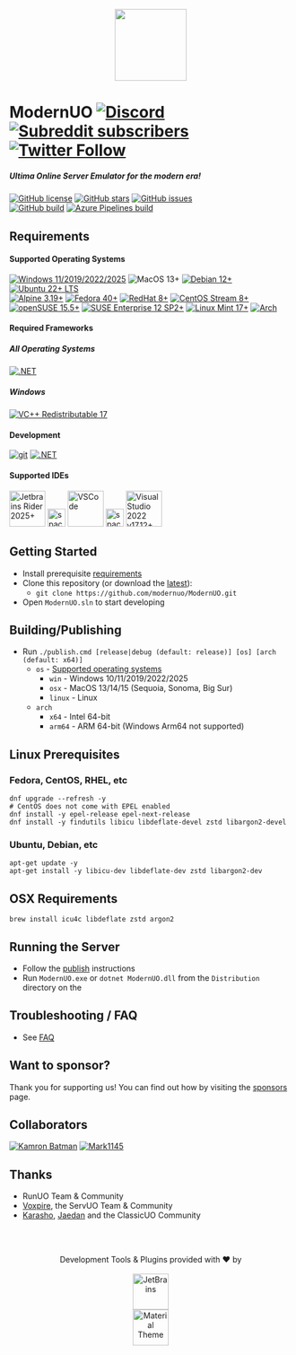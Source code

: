 <p align="center">
  <img src="https://user-images.githubusercontent.com/3953314/92417551-a00d7600-f117-11ea-9c28-bb03bbdb1954.png" width=128px />
</p>

ModernUO [![Discord](https://img.shields.io/discord/751317910504603701?logo=discord&style=social)](https://muo.gg/discord) [![Subreddit subscribers](https://img.shields.io/reddit/subreddit-subscribers/modernuo?style=social&label=/r/modernuo)](https://muo.gg/reddit/) [![Twitter Follow](https://img.shields.io/twitter/follow/modernuo?label=@modernuo&style=social)](https://muo.gg/twitter)
=====

##### Ultima Online Server Emulator for the modern era!
[![GitHub license](https://img.shields.io/github/license/modernuo/ModernUO?color=blue)](https://github.com/modernuo/ModernUO/blob/master/LICENSE)
[![GitHub stars](https://img.shields.io/github/stars/modernuo/ModernUO?logo=github&style=flat)](https://github.com/modernuo/ModernUO/stargazers)
[![GitHub issues](https://img.shields.io/github/issues/modernuo/ModernUO?logo=github)](https://github.com/modernuo/ModernUO/issues)
<br/>
[![GitHub build](https://img.shields.io/github/actions/workflow/status/modernuo/ModernUO/build-test.yml?branch=main&logo=github)](https://github.com/modernuo/ModernUO/actions)
[![Azure Pipelines build](https://dev.azure.com/modernuo/modernuo/_apis/build/status/Build?branchName=main)](https://dev.azure.com/modernuo/modernuo/_build/latest?definitionId=1&branchName=main)

## Requirements
#### Supported Operating Systems
[![Windows 11/2019/2022/2025](https://img.shields.io/badge/-server%202025-3c78d5?labelColor=222222&logo=data:image/svg%2bxml;base64,PHN2ZyB4bWxucz0iaHR0cDovL3d3dy53My5vcmcvMjAwMC9zdmciIHJvbGU9ImltZyIgdmlld0JveD0iMCAwIDI0IDI0Ij48dGl0bGU+V2luZG93czwvdGl0bGU+PHBhdGggZD0iTTAsMEgxMS4zNzdWMTEuMzcySDBaTTEyLjYyMywwSDI0VjExLjM3MkgxMi42MjNaTTAsMTIuNjIzSDExLjM3N1YyNEgwWm0xMi42MjMsMEgyNFYyNEgxMi42MjMiIGZpbGw9IiMzYzc4ZDUiLz48L3N2Zz4=)](https://www.microsoft.com/en-US/evalcenter/evaluate-windows-server-2022)
![MacOS 13+](https://img.shields.io/badge/-sequoia-222222?logo=apple&logoColor=white&labelColor=222222)
[![Debian 12+](https://img.shields.io/badge/-bookworm-A81D33?logo=debian&logoColor=A81D33&labelColor=222222)](https://www.debian.org/distrib/)
[![Ubuntu 22+ LTS](https://img.shields.io/badge/-22LTS-E95420?logo=ubuntu&logoColor=E95420&labelColor=222222)](https://ubuntu.com/download/server)
<br/>
[![Alpine 3.19+](https://img.shields.io/badge/-3.21-0D597F?logo=alpinelinux&logoColor=0D597F&labelColor=222222)](https://alpinelinux.org/downloads/)
[![Fedora 40+](https://img.shields.io/badge/-40-51a2da?logo=fedora&logoColor=51a2da&labelColor=222222)](https://getfedora.org/en/server/download/)
[![RedHat 8+](https://img.shields.io/badge/-8-BE0000?logo=redhat&logoColor=BE0000&labelColor=222222)](https://access.redhat.com/downloads)
[![CentOS Stream 8+](https://img.shields.io/badge/-stream_8-262577?logo=centos&logoColor=white&labelColor=222222)](https://www.centos.org/download/)
[![openSUSE 15.5+](https://img.shields.io/badge/-15.5-73BA25?logo=openSUSE&logoColor=73BA25&labelColor=222222)](https://get.opensuse.org/)
[![SUSE Enterprise 12 SP2+](https://img.shields.io/badge/-12%20SP2-0C322C?logo=suse&logoColor=30BA78&labelColor=222222)](https://www.suse.com/download/sles/)
[![Linux Mint 17+](https://img.shields.io/badge/-20-87CF3E?logo=linux%20mint&logoColor=87CF3E&labelColor=222222)](https://linuxmint.com/download.php)
[![Arch](https://img.shields.io/badge/-Arch-1793D1?logo=archlinux&logoColor=1793D1&labelColor=222222)](https://archlinux.org/download/)

#### Required Frameworks
##### All Operating Systems
[![.NET](https://img.shields.io/badge/-9.0.0-5C2D91?logo=.NET&logoColor=white&labelColor=222222)](https://dotnet.microsoft.com/download/dotnet/9.0)

##### Windows
[![VC++ Redistributable 17](https://img.shields.io/badge/-Redist%2017-00599C?logo=cplusplus&logoColor=white&labelColor=222222)](https://learn.microsoft.com/en-us/cpp/windows/latest-supported-vc-redist?view=msvc-170#visual-studio-2015-2017-2019-and-2022)

#### Development
[![git](https://img.shields.io/badge/-git-F05032?logo=git&logoColor=F05032&labelColor=222222)](https://git-scm.com/downloads)
[![.NET](https://img.shields.io/badge/-%209.0.303%20SDK-5C2D91?logo=.NET&logoColor=white&labelColor=222222)](https://dotnet.microsoft.com/download/dotnet/9.0)

#### Supported IDEs
<p align="left">
  <a href="https://www.jetbrains.com/rider/download"><img height="64" title="Jetbrains Rider 2025+" alt="Jetbrains Rider 2025+" src="https://github.com/user-attachments/assets/456dc87e-a7e7-467b-81b6-ba9c8e227f86"></a>
  <img alt="space" width="32" src="https://user-images.githubusercontent.com/3953314/200151935-3c1521ec-16cb-487b-85a2-7454d347c585.png">
  <a href="https://code.visualstudio.com/download"><img height="64" title="VSCode" alt="VSCode" src="https://user-images.githubusercontent.com/3953314/200161017-7697171f-8f13-4829-95d0-8a25b59ee4c9.png"></a>
  <img alt="space" width="32" src="https://user-images.githubusercontent.com/3953314/200151935-3c1521ec-16cb-487b-85a2-7454d347c585.png">
  <a href="https://visualstudio.microsoft.com/vs/community/"><img height="64" title="Visual Studio 2022 v17.12+" alt="Visual Studio 2022 v17.12+" src="https://user-images.githubusercontent.com/3953314/133473556-35fd48b4-6460-49b1-b7c5-b4a8c529cc04.png"></a>
</p>

## Getting Started
- Install prerequisite [requirements](https://github.com/modernuo/ModernUO#requirements)
- Clone this repository (or download the [latest](https://github.com/modernuo/ModernUO/archive/refs/heads/main.zip)):
  - `git clone https://github.com/modernuo/ModernUO.git`
- Open `ModernUO.sln` to start developing

## Building/Publishing
- Run `./publish.cmd [release|debug (default: release)] [os] [arch (default: x64)]`
  - `os` - [Supported operating systems](https://github.com/dotnet/core/blob/main/release-notes/9.0/supported-os.md)
    - `win` - Windows 10/11/2019/2022/2025
    - `osx` - MacOS 13/14/15 (Sequoia, Sonoma, Big Sur)
    - `linux` - Linux
  - `arch`
    - `x64` - Intel 64-bit
    - `arm64` - ARM 64-bit (Windows Arm64 not supported)

## Linux Prerequisites
### Fedora, CentOS, RHEL, etc
```shell
dnf upgrade --refresh -y
# CentOS does not come with EPEL enabled
dnf install -y epel-release epel-next-release
dnf install -y findutils libicu libdeflate-devel zstd libargon2-devel
```

### Ubuntu, Debian, etc
```shell
apt-get update -y
apt-get install -y libicu-dev libdeflate-dev zstd libargon2-dev
```

## OSX Requirements
```shell
brew install icu4c libdeflate zstd argon2
```

## Running the Server
- Follow the [publish](https://github.com/modernuo/ModernUO#publishing-builds) instructions
- Run `ModernUO.exe` or `dotnet ModernUO.dll` from the `Distribution` directory on the

## Troubleshooting / FAQ
- See [FAQ](./FAQ.md)

## Want to sponsor?
Thank you for supporting us! You can find out how by visiting the [sponsors](./SPONSORS.md) page.

## Collaborators
[![Kamron Batman](https://images.weserv.nl/?url=avatars.githubusercontent.com/u/3953314&h=64&w=64&fit=cover&mask=circle&maxage=1d)](https://github.com/kamronbatman)
[![Mark1145](https://images.weserv.nl/?url=avatars.githubusercontent.com/u/15312181&h=64&w=64&fit=cover&mask=circle&maxage=1d)](https://github.com/mark1145)

## Thanks
- RunUO Team & Community
- [Voxpire](https://github.com/Voxpire), the ServUO Team & Community
- [Karasho](https://github.com/andreakarasho), [Jaedan](https://github.com/jaedan) and the ClassicUO Community

<br/><br/>
<p align=center>Development Tools & Plugins provided with &hearts; by<br/><br/><a href="https://www.jetbrains.com/?from=ModernUO"><img align=middle src="https://github.com/user-attachments/assets/13752e36-87a4-4faf-8359-122c5f39d6e7" height="64px" alt="JetBrains" title="JetBrains" /></a><br/>
<a href="https://material-theme.com/"><img align=center src="https://material-theme.com/img/logo/material-oceanic.svg" width="64px" alt="Material Theme" title="Material Theme"></a>
</p>
